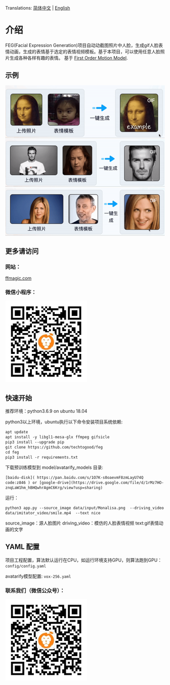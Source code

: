 Translations: [简体中文](README.md) | [English](README-en.md) 

# 介绍
FEG(Facial Expression Generation)项目自动动截图照片中人脸，生成gif人脸表情动画，生成的表情基于选定的表情视频模板。基于本项目，可以使用任意人脸照片生成各种各样有趣的表情。
 基于 [First Order Motion Model](https://github.com/AliaksandrSiarohin/first-order-model).

## 示例
![FEG](data/example/example1.gif)
![FEG](data/example/example2.gif)
![FEG](data/example/example3.gif)

## 更多请访问
### 网站：
[ffmagic.com](https://www.ffmagic.com)

### 微信小程序：
![FEG](data/img/wechat_official_account.jpg)


## 快速开始

推荐环境：python3.6.9 on ubuntu 18.04


python3以上环境，ubuntu执行以下命令安装项目系统依赖:
```
apt update
apt install -y libgl1-mesa-glx ffmpeg gifsicle
pip3 install --upgrade pip
git clone https://github.com/techtogood/feg
cd feg
pip3 install -r requirements.txt
```


下载预训练模型到 model/avatarify_models 目录:
```
[baidu-disk]( https://pan.baidu.com/s/1O7K-s0oaevmF8zmLayU74Q   code:z846 ) or [google-drive](https://drive.google.com/file/d/1rMz7HO-znqLaW1hm_hBHQwhrAgmC6Krg/view?usp=sharing)
```

运行：
```
python3 app.py --source_image data/input/Monalisa.png  --driving_video data/imitator_video/smile.mp4  --text nice
```
source_image：源人脸图片
driving_video：模仿的人脸表情视频
text:gif表情动画的文字


## YAML 配置

项目工程配置，算法默认运行在CPU，如运行环境支持GPU，则算法跑到GPU：
```config/config.yaml```

avatarify模型配置:
```vox-256.yaml```


### 联系我们（微信公众号）：

![FEG](data/img/wechat_official_account.jpg)


